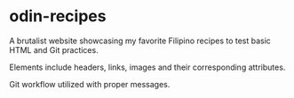 # odin-recipes
A brutalist website showcasing my favorite Filipino recipes to test basic HTML and Git practices.  

Elements include headers, links, images and their corresponding attributes. 

Git workflow utilized with proper messages.